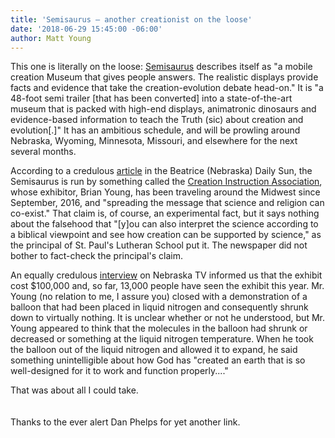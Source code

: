 ```yaml
---
title: 'Semisaurus – another creationist on the loose'
date: '2018-06-29 15:45:00 -06:00'
author: Matt Young
---
```

This one is literally on the loose: <a href="https://www.semisaurus.com/">Semisaurus</a> describes itself as "a mobile creation Museum that gives people answers. The realistic displays provide facts and evidence that take the creation-evolution debate head-on." It is "a 48-foot semi trailer [that has been converted] into a state-of-the-art museum that is packed with high-end displays, animatronic dinosaurs and evidence-based information to teach the Truth (sic) about creation and evolution[.]" It has an ambitious schedule, and will be prowling around Nebraska, Wyoming, Minnesota, Missouri, and elsewhere for the next several months.

According to a credulous <a href="https://beatricedailysun.com/news/local/creation-museum-semisaurus-roars-into-town/article_4553af87-19c5-510c-b9ee-9d5842774e0b.html">article</a> in the Beatrice (Nebraska) Daily Sun, the Semisaurus is run by something called the <a href="https://visitcreation.org/item/cia-mobile-museum-juniata-ne/">Creation Instruction Association</a>, whose exhibitor, Brian Young, has been traveling around the Midwest since September, 2016, and "spreading the message that science and religion can co-exist." That claim is, of course, an experimental fact, but it says nothing about the falsehood that "[y]ou can also interpret the science according to a biblical viewpoint and see how creation can be supported by science," as the principal of St. Paul's Lutheran School put it. The newspaper did not bother to fact-check the principal's claim.

An equally credulous <a href="http://nebraska.tv/features/state-fair/semisaurus">interview</a> on Nebraska TV informed us that the exhibit cost $100,000 and, so far, 13,000 people have seen the exhibit this year. Mr. Young (no relation to me, I assure you) closed with a demonstration of a balloon that had been placed in liquid nitrogen and consequently shrunk down to virtually nothing. It is unclear whether or not he understood, but Mr. Young appeared to think that the molecules in the balloon had shrunk or decreased or something at the liquid nitrogen temperature. When he took the balloon out of the liquid nitrogen and allowed it to expand, he said something unintelligible about how God has "created an earth that is so well-designed for it to work and function properly...."

That was about all I could take. 
<br/><br/><br/>
Thanks to the ever alert Dan Phelps for yet another link.
